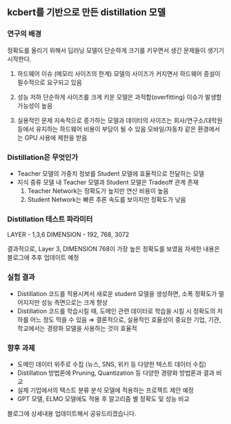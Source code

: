 ## kcbert를 기반으로 만든 distillation 모델

### 연구의 배경
정확도를 올리기 위해서 딥러닝 모델이 단순하게 크기를 키우면서 생긴 문제들이 생기기 시작한다.

1. 하드웨어 이슈 (메모리 사이즈의 한계)
모델의 사이즈가 커지면서 하드웨어 증설이 필수적으로 요구되고 있음 

2. 성능 저하
단순하게 사이즈를 크게 키운 모델은 과적합(overfitting) 이슈가 발생할 가능성이 높음 

3. 실용적인 문제
지속적으로 증가하는 모델과 데이터의 사이즈는 회사/연구소/대학원 등에서 유지하는 하드웨어 비용이 부담이 될 수 있음 모바일/자동차 같은 환경에서는 GPU 사용에 제한을 받음


### Distillation은 무엇인가
- Teacher 모델의 가중치 정보를 Student 모델에 효율적으로 전달하는 모델
- 지식 증류 모델 내 Teacher 모델과 Student 모델은 Tradeoff 관계 존재
  1. Teacher Network는 정확도가 높지만 연산 비용이 높음
  2. Student Network는 빠른 추론 속도를 보이지만 정확도가 낮음

### Distillation 테스트 파라미터

LAYER - 1,3,6
DIMENSION - 192, 768, 3072

결과적으로, Layer 3, DIMENSION 768이 가장 높은 정확도를 보였음
자세한 내용은 블로그에 추후 업데이트 예정

### 실험 결과
- Distillation 코드를 적용시켜서 새로운 student 모델을 생성하면, 소폭 정확도가 떨어지지만 성능 측면으로는 크게 향상
- Distillation 코드를 학습시킬 때, 도메인 관련 데이터로 학습을 시킬 시 정확도의 저하를 어느 정도 막을 수 있음
⇒ 결론적으로, 실용적인 효율성이 중요한 기업, 기관, 학교에서는 경량화 모델을 사용하는 것이 효율적

### 향후 과제
- 도메인 데이터 위주로 수집 (뉴스, SNS, 위키 등 다양한 텍스트 데이터 수집)
- Distillation 방법론에 Pruning, Quantization 등 다양한 경량화 방법론과 결과 비교
- 실제 기업에서의 텍스트 분류 분석 모델에 적용하는 프로젝트 제안 예정
- GPT 모델, ELMO 모델에도 적용 후 알고리즘 별 정확도 및 성능 비교

블로그에 상세내용 업데이트해서 공유드리겠습니다.
